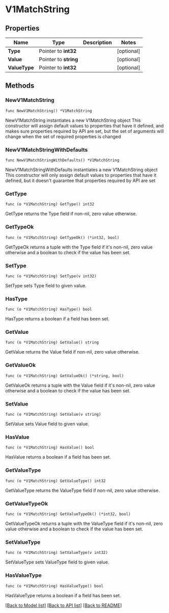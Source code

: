 # V1MatchString

## Properties

Name | Type | Description | Notes
------------ | ------------- | ------------- | -------------
**Type** | Pointer to **int32** |  | [optional] 
**Value** | Pointer to **string** |  | [optional] 
**ValueType** | Pointer to **int32** |  | [optional] 

## Methods

### NewV1MatchString

`func NewV1MatchString() *V1MatchString`

NewV1MatchString instantiates a new V1MatchString object
This constructor will assign default values to properties that have it defined,
and makes sure properties required by API are set, but the set of arguments
will change when the set of required properties is changed

### NewV1MatchStringWithDefaults

`func NewV1MatchStringWithDefaults() *V1MatchString`

NewV1MatchStringWithDefaults instantiates a new V1MatchString object
This constructor will only assign default values to properties that have it defined,
but it doesn't guarantee that properties required by API are set

### GetType

`func (o *V1MatchString) GetType() int32`

GetType returns the Type field if non-nil, zero value otherwise.

### GetTypeOk

`func (o *V1MatchString) GetTypeOk() (*int32, bool)`

GetTypeOk returns a tuple with the Type field if it's non-nil, zero value otherwise
and a boolean to check if the value has been set.

### SetType

`func (o *V1MatchString) SetType(v int32)`

SetType sets Type field to given value.

### HasType

`func (o *V1MatchString) HasType() bool`

HasType returns a boolean if a field has been set.

### GetValue

`func (o *V1MatchString) GetValue() string`

GetValue returns the Value field if non-nil, zero value otherwise.

### GetValueOk

`func (o *V1MatchString) GetValueOk() (*string, bool)`

GetValueOk returns a tuple with the Value field if it's non-nil, zero value otherwise
and a boolean to check if the value has been set.

### SetValue

`func (o *V1MatchString) SetValue(v string)`

SetValue sets Value field to given value.

### HasValue

`func (o *V1MatchString) HasValue() bool`

HasValue returns a boolean if a field has been set.

### GetValueType

`func (o *V1MatchString) GetValueType() int32`

GetValueType returns the ValueType field if non-nil, zero value otherwise.

### GetValueTypeOk

`func (o *V1MatchString) GetValueTypeOk() (*int32, bool)`

GetValueTypeOk returns a tuple with the ValueType field if it's non-nil, zero value otherwise
and a boolean to check if the value has been set.

### SetValueType

`func (o *V1MatchString) SetValueType(v int32)`

SetValueType sets ValueType field to given value.

### HasValueType

`func (o *V1MatchString) HasValueType() bool`

HasValueType returns a boolean if a field has been set.


[[Back to Model list]](../README.md#documentation-for-models) [[Back to API list]](../README.md#documentation-for-api-endpoints) [[Back to README]](../README.md)


